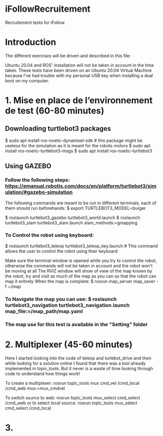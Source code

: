 # iFollowRecruitement
Recruitement tests for iFollow

#	Introduction
The different exercises will be driven and described in this file:

Ubuntu 20.04 and ROS' installation will not be taken in account in the time taken.
These tests have been driven on an Ubuntu 20.04 Virtual Machine because I've had trouble with my personal USB key when installing a dual boot on my computer.

#	1. Mise en place de l’environnement de test  (60-80 minutes)
##	Downloading turtlebot3 packages
$ sudo apt install ros-noetic-dynamixel-sdk	# this package might be useless for the simulation as it is meant for the robots motors
$ sudo apt install ros-noetic-turtlebot3-msgs
$ sudo apt install ros-noetic-turtlebot3

##	Using GAZEBO 
### Follow the following steps: https://emanual.robotis.com/docs/en/platform/turtlebot3/simulation/#gazebo-simulation
The following commands are meant to be run in different terminals, each of them should run beforehands: $ export TURTLEBOT3_MODEL=burger

$ roslaunch turtlebot3_gazebo turtlebot3_world.launch
$ roslaunch turtlebot3_slam turtlebot3_slam.launch slam_methods:=gmapping 
###	To Control the robot using keyboard:
$ roslaunch turtlebot3_teleop turtlebot3_teleop_key.launch # This command allows the user to control the robot using their keyboard

Make sure the terminal window is opened while you try to control the robot, otherwise the commands will not be taken in account and the robot won't be moving at all
The RVIZ window will show of view of the map known by the robot, try and visit as much of the map as you can so that the robot can map it entirely
When the map is complete: 
$ rosrun map_server map_saver -f ~/map

###	To Navigate the map you can use: $ roslaunch turtlebot3_navigation turtlebot3_navigation.launch map_file:=/map_path/map.yaml

###	The map use for this test is available in the "Setting" folder

#	2. Multiplexer (45-60 minutes)
Here I started looking into the code of teleop and turlebot_drive and then while looking for a solution online I found that there was a tool already implemented in topic_tools. But it never is a waste of time looking through code to understand how things work! 

To create a multiplexer:
rosrun topic_tools mux cmd_vel /cmd_local /cmd_web mux:=mux_cmdvel

To switch source to web:
rosrun topic_tools mux_select  cmd_select /cmd_web
or to select local source:
rosrun topic_tools mux_select  cmd_select /cmd_local

#	3.









